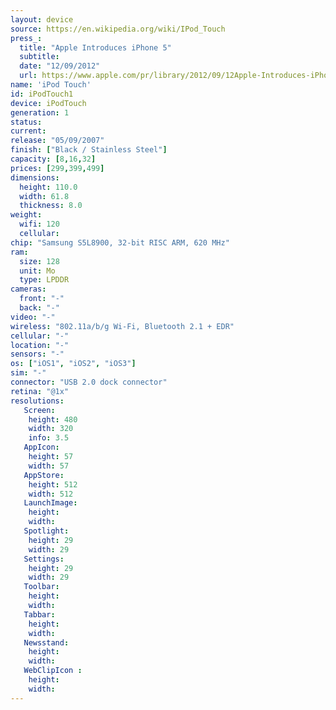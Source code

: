 ```yaml
---
layout: device
source: https://en.wikipedia.org/wiki/IPod_Touch
press_:
  title: "Apple Introduces iPhone 5"
  subtitle:
  date: "12/09/2012"
  url: https://www.apple.com/pr/library/2012/09/12Apple-Introduces-iPhone-5.html
name: 'iPod Touch'
id: iPodTouch1
device: iPodTouch
generation: 1
status:
current:
release: "05/09/2007"
finish: ["Black / Stainless Steel"]
capacity: [8,16,32]
prices: [299,399,499]
dimensions:
  height: 110.0
  width: 61.8
  thickness: 8.0
weight:
  wifi: 120
  cellular:
chip: "Samsung S5L8900, 32-bit RISC ARM, 620 MHz"
ram:
  size: 128
  unit: Mo
  type: LPDDR
cameras:
  front: "-"
  back: "-"
video: "-"
wireless: "802.11a/b/g Wi‑Fi, Bluetooth 2.1 + EDR"
cellular: "-"
location: "-"
sensors: "-"
os: ["iOS1", "iOS2", "iOS3"]
sim: "-"
connector: "USB 2.0 dock connector"
retina: "@1x"
resolutions:
   Screen:
    height: 480
    width: 320
    info: 3.5
   AppIcon:
    height: 57
    width: 57
   AppStore:
    height: 512
    width: 512
   LaunchImage:
    height:
    width:
   Spotlight:
    height: 29
    width: 29
   Settings:
    height: 29
    width: 29
   Toolbar:
    height:
    width:
   Tabbar:
    height:
    width:
   Newsstand:
    height:
    width:
   WebClipIcon :
    height:
    width:
---
```

